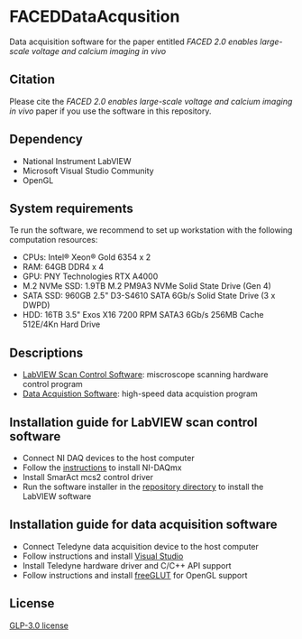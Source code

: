 # FACEDDataAcqusition
Data acquisition software for the paper entitled *FACED 2.0 enables large-scale voltage and calcium imaging in vivo*


## Citation
Please cite the *FACED 2.0 enables large-scale voltage and calcium imaging in vivo* paper if you use the software in this repository.  


## Dependency
- National Instrument LabVIEW 
- Microsoft Visual Studio Community
- OpenGL


## System requirements 
Te run the software, we recommend to set up workstation with the following computation resources:
- CPUs: Intel® Xeon® Gold 6354 x 2
- RAM: 64GB DDR4 x 4
- GPU: PNY Technologies RTX A4000
- M.2 NVMe SSD: 1.9TB M.2 PM9A3 NVMe Solid State Drive (Gen 4)
- SATA SSD: 960GB 2.5" D3-S4610 SATA 6Gb/s Solid State Drive
(3 x DWPD)
- HDD: 16TB 3.5" Exos X16 7200 RPM SATA3 6Gb/s 256MB
Cache 512E/4Kn Hard Drive


## Descriptions 
- [LabVIEW Scan Control Software](./LabVIEWScanControl/): miscroscope scanning hardware control program
- [Data Acquistion Software](./DataAcquisition/): high-speed data acquistion program


## Installation guide for LabVIEW scan control software
- Connect NI DAQ devices to the host computer
- Follow the [instructions](https://www.youtube.com/watch?v=4x_EH53hb2I) to install NI-DAQmx
- Install SmarAct mcs2 control driver
- Run the software installer in the [repository directory](./LabVIEWScanControl/) to install the LabVIEW software


## Installation guide for data acquisition software
- Connect Teledyne data acquisition device to the host computer
- Follow instructions and install [Visual Studio](https://visualstudio.microsoft.com/)
- Install Teledyne hardware driver and C/C++ API support
- Follow instructions and install [freeGLUT](https://freeglut.sourceforge.net/) for OpenGL support


## License
[GLP-3.0 license](./LICENSE)